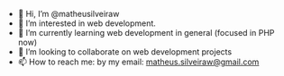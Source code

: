 - 👋 Hi, I’m @matheusilveiraw
- 👀 I’m interested in web development. 
- 🌱 I’m currently learning web development in general (focused in PHP now)
- 💞️ I’m looking to collaborate on web development projects
- 📫 How to reach me: by my email: matheus.silveiraw@gmail.com

<!---
matheusilveiraw/matheusilveiraw is a ✨ special ✨ repository because its `README.md` (this file) appears on your GitHub profile.
You can click the Preview link to take a look at your changes.
--->
